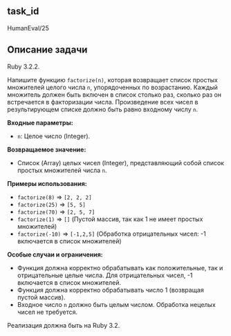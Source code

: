 ## task_id
HumanEval/25

## Описание задачи
Ruby 3.2.2.

Напишите функцию `factorize(n)`, которая возвращает список простых множителей целого числа `n`, упорядоченных по возрастанию.  Каждый множитель должен быть включен в список столько раз, сколько раз он встречается в факторизации числа.  Произведение всех чисел в результирующем списке должно быть равно входному числу `n`.

**Входные параметры:**

* `n`: Целое число (Integer).

**Возвращаемое значение:**

* Список (Array) целых чисел (Integer), представляющий собой список простых множителей числа `n`.

**Примеры использования:**

* `factorize(8)`  => `[2, 2, 2]`
* `factorize(25)` => `[5, 5]`
* `factorize(70)` => `[2, 5, 7]`
* `factorize(1)` => `[]` (Пустой массив, так как 1 не имеет простых множителей)
* `factorize(-10)` =>  `[-1,2,5]` (Обработка отрицательных чисел: -1 включается в список множителей)


**Особые случаи и ограничения:**

* Функция должна корректно обрабатывать как положительные, так и отрицательные целые числа.  Для отрицательных чисел, -1 включается в список множителей.
* Функция должна корректно обрабатывать число 1 (возвращая пустой массив).
* Входное число `n` должно быть целым числом.  Обработка нецелых чисел не требуется.


Реализация должна быть на Ruby 3.2.


